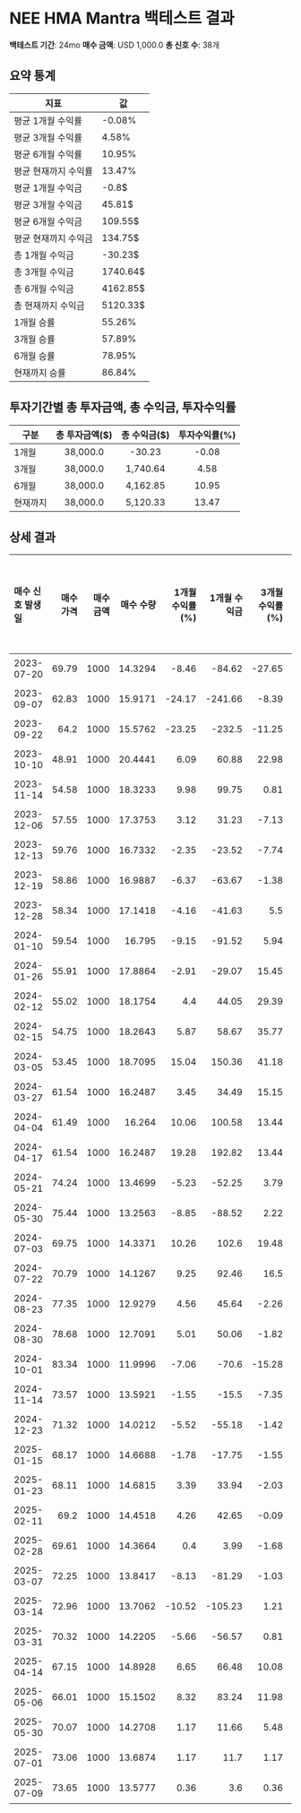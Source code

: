 # NEE HMA Mantra 백테스트 결과

**백테스트 기간**: 24mo
**매수 금액**: USD 1,000.0
**총 신호 수**: 38개

## 요약 통계

| 지표 | 값 |
|------|----|
| 평균 1개월 수익률 | -0.08% |
| 평균 3개월 수익률 | 4.58% |
| 평균 6개월 수익률 | 10.95% |
| 평균 현재까지 수익률 | 13.47% |
| 평균 1개월 수익금 | -0.8$ |
| 평균 3개월 수익금 | 45.81$ |
| 평균 6개월 수익금 | 109.55$ |
| 평균 현재까지 수익금 | 134.75$ |
| 총 1개월 수익금 | -30.23$ |
| 총 3개월 수익금 | 1740.64$ |
| 총 6개월 수익금 | 4162.85$ |
| 총 현재까지 수익금 | 5120.33$ |
| 1개월 승률 | 55.26% |
| 3개월 승률 | 57.89% |
| 6개월 승률 | 78.95% |
| 현재까지 승률 | 86.84% |

## 투자기간별 총 투자금액, 총 수익금, 투자수익률

| 구분 | 총 투자금액($) | 총 수익금($) | 투자수익률(%) |
|------|:-------------:|:------------:|:-------------:|
| 1개월 | 38,000.0 | -30.23 | -0.08 |
| 3개월 | 38,000.0 | 1,740.64 | 4.58 |
| 6개월 | 38,000.0 | 4,162.85 | 10.95 |
| 현재까지 | 38,000.0 | 5,120.33 | 13.47 |

## 상세 결과

| 매수 신호 발생일   |   매수 가격 |   매수 금액 |   매수 수량 |   1개월 수익률(%) |   1개월 수익금 |   3개월 수익률(%) |   3개월 수익금 |   6개월 수익률(%) |   6개월 수익금 |   현재까지 수익률(%) |   현재까지 수익금 |   벤치마크 1개월(%) |   벤치마크 3개월(%) |   벤치마크 6개월(%) | 신호 타당성 평가   |
|:------------|--------:|--------:|--------:|-------------:|----------:|-------------:|----------:|-------------:|----------:|--------------:|-----------:|--------------:|--------------:|--------------:|:------------|
| 2023-07-20  |   69.79 |    1000 | 14.3294 |        -8.46 |    -84.62 |       -27.65 |   -276.53 |       -17.32 |   -173.24 |          5.92 |      59.16 |         -3.64 |         -4.86 |          5.1  | 불량          |
| 2023-09-07  |   62.83 |    1000 | 15.9171 |       -24.17 |   -241.66 |        -8.39 |    -83.93 |       -14.93 |   -149.25 |         17.65 |     176.51 |         -3.2  |          2.21 |         14.1  | 불량          |
| 2023-09-22  |   64.2  |    1000 | 15.5762 |       -23.25 |   -232.5  |       -11.25 |   -112.48 |        -6.53 |    -65.29 |         15.13 |     151.31 |         -2.22 |          9.88 |         20.94 | 불량          |
| 2023-10-10  |   48.91 |    1000 | 20.4441 |         6.09 |     60.88 |        22.98 |    229.78 |        26.59 |    265.89 |         51.11 |     511.13 |         -0.25 |          9.3  |         19.41 | 우수          |
| 2023-11-14  |   54.58 |    1000 | 18.3233 |         9.98 |     99.75 |         0.81 |      8.14 |        30.45 |    304.45 |         35.44 |     354.37 |          4.98 |         11.7  |         16.17 | 우수          |
| 2023-12-06  |   57.55 |    1000 | 17.3753 |         3.12 |     31.23 |        -7.13 |    -71.31 |        31.11 |    311.12 |         28.43 |     284.3  |          3.25 |         11.63 |         16.14 | 우수          |
| 2023-12-13  |   59.76 |    1000 | 16.7332 |        -2.35 |    -23.52 |        -7.74 |    -77.38 |        25.06 |    250.64 |         23.68 |     236.84 |          1.63 |          9.95 |         13.89 | 우수          |
| 2023-12-19  |   58.86 |    1000 | 16.9887 |        -6.37 |    -63.67 |        -1.38 |    -13.79 |        20.52 |    205.23 |         25.57 |     255.72 |          0.26 |          7.99 |         13.91 | 우수          |
| 2023-12-28  |   58.34 |    1000 | 17.1418 |        -4.16 |    -41.63 |         5.5  |     54.96 |        21.48 |    214.77 |         26.7  |     267.04 |          2.25 |          9.72 |         14.34 | 우수          |
| 2024-01-10  |   59.54 |    1000 | 16.795  |        -9.15 |    -91.52 |         5.94 |     59.38 |        17.6  |    176    |         24.14 |     241.4  |          5.08 |          8.92 |         16.5  | 양호          |
| 2024-01-26  |   55.91 |    1000 | 17.8864 |        -2.91 |    -29.07 |        15.45 |    154.45 |        30.97 |    309.73 |         32.21 |     322.07 |          4.04 |          3.22 |         10.96 | 우수          |
| 2024-02-12  |   55.02 |    1000 | 18.1754 |         4.4  |     44.05 |        29.39 |    293.93 |        36.71 |    367.08 |         34.34 |     343.44 |          2.86 |          4    |          6.42 | 우수          |
| 2024-02-15  |   54.75 |    1000 | 18.2643 |         5.87 |     58.67 |        35.77 |    357.7  |        38.55 |    385.47 |         35    |     350    |          1.74 |          5.54 |          8.05 | 우수          |
| 2024-03-05  |   53.45 |    1000 | 18.7095 |        15.04 |    150.36 |        41.18 |    411.79 |        47.21 |    472.14 |         38.29 |     382.91 |          1.35 |          4.03 |         11.22 | 우수          |
| 2024-03-27  |   61.54 |    1000 | 16.2487 |         3.45 |     34.49 |        15.15 |    151.48 |        34.7  |    346.96 |         20.1  |     201.03 |         -2.83 |          4.21 |          8.96 | 우수          |
| 2024-04-04  |   61.49 |    1000 | 16.264  |        10.06 |    100.58 |        13.44 |    134.4  |        35.54 |    355.38 |         20.22 |     202.16 |         -0.38 |          7.57 |         10.91 | 우수          |
| 2024-04-17  |   61.54 |    1000 | 16.2487 |        19.28 |    192.82 |        13.44 |    134.44 |        31.66 |    316.62 |         20.1  |     201.03 |          5.6  |         12.84 |         16.68 | 우수          |
| 2024-05-21  |   74.24 |    1000 | 13.4699 |        -5.23 |    -52.25 |         3.79 |     37.87 |         0.51 |      5.1  |         -0.44 |      -4.37 |          2.85 |          5.39 |         10.32 | 보통          |
| 2024-05-30  |   75.44 |    1000 | 13.2563 |        -8.85 |    -88.52 |         2.22 |     22.18 |         1.07 |     10.66 |         -2.02 |     -20.16 |          4.3  |          6.81 |         15.02 | 보통          |
| 2024-07-03  |   69.75 |    1000 | 14.3371 |        10.26 |    102.6  |        19.48 |    194.8  |         1.22 |     12.23 |          5.97 |      59.73 |         -3.44 |          3.1  |          6.68 | 보통          |
| 2024-07-22  |   70.79 |    1000 | 14.1267 |         9.25 |     92.46 |        16.5  |    164.97 |        -1.65 |    -16.52 |          4.42 |      44.18 |          1.01 |          5.4  |          7.77 | 불량          |
| 2024-08-23  |   77.35 |    1000 | 12.9279 |         4.56 |     45.64 |        -2.26 |    -22.58 |       -12.16 |   -121.6  |         -4.44 |     -44.43 |          1.21 |          5.57 |          9.04 | 불량          |
| 2024-08-30  |   78.68 |    1000 | 12.7091 |         5.01 |     50.06 |        -1.82 |    -18.18 |       -11.21 |   -112.09 |         -6.06 |     -60.61 |          1.59 |          6.2  |          5.45 | 불량          |
| 2024-10-01  |   83.34 |    1000 | 11.9996 |        -7.06 |    -70.6  |       -15.28 |   -152.8  |       -16.14 |   -161.41 |        -11.3  |    -113.05 |         -0.06 |          3.47 |         -2.24 | 불량          |
| 2024-11-14  |   73.57 |    1000 | 13.5921 |        -1.55 |    -15.5  |        -7.35 |    -73.54 |        -2.77 |    -27.74 |          0.47 |       4.66 |          1.71 |          1.73 |         -1.05 | 불량          |
| 2024-12-23  |   71.32 |    1000 | 14.0212 |        -5.52 |    -55.18 |        -1.42 |    -14.15 |         0.29 |      2.94 |          3.64 |      36.38 |          1.88 |         -5.13 |         -0.1  | 양호          |
| 2025-01-15  |   68.17 |    1000 | 14.6688 |        -1.78 |    -17.75 |        -1.55 |    -15.48 |         8.42 |     84.24 |          8.42 |      84.24 |          2.77 |         -9.3  |          5.33 | 양호          |
| 2025-01-23  |   68.11 |    1000 | 14.6815 |         3.39 |     33.94 |        -2.03 |    -20.31 |         8.52 |     85.18 |          8.52 |      85.18 |         -1.73 |        -12.14 |          2.43 | 우수          |
| 2025-02-11  |   69.2  |    1000 | 14.4518 |         4.26 |     42.65 |        -0.09 |     -0.94 |         6.82 |     68.21 |          6.82 |      68.21 |         -9.01 |         -3.7  |          3.28 | 양호          |
| 2025-02-28  |   69.61 |    1000 | 14.3664 |         0.4  |      3.99 |        -1.68 |    -16.82 |         6.19 |     61.89 |          6.19 |      61.89 |         -6.27 |         -0.71 |          5.25 | 양호          |
| 2025-03-07  |   72.25 |    1000 | 13.8417 |        -8.13 |    -81.29 |        -1.03 |    -10.32 |         2.31 |     23.11 |          2.31 |      23.11 |        -12.06 |          2.93 |          8.61 | 보통          |
| 2025-03-14  |   72.96 |    1000 | 13.7062 |       -10.52 |   -105.23 |         1.21 |     12.07 |         1.31 |     13.09 |          1.31 |      13.09 |         -4.89 |          7.21 |         11.14 | 보통          |
| 2025-03-31  |   70.32 |    1000 | 14.2205 |        -5.66 |    -56.57 |         0.81 |      8.09 |         5.11 |     51.11 |          5.11 |      51.11 |         -0.76 |         10    |         11.68 | 보통          |
| 2025-04-14  |   67.15 |    1000 | 14.8928 |         6.65 |     66.48 |        10.08 |    100.8  |        10.08 |    100.8  |         10.08 |     100.8  |          9    |         15.93 |         15.93 | 보통          |
| 2025-05-06  |   66.01 |    1000 | 15.1502 |         8.32 |     83.24 |        11.98 |    119.82 |        11.98 |    119.82 |         11.98 |     119.82 |          5.93 |         11.78 |         11.78 | 양호          |
| 2025-05-30  |   70.07 |    1000 | 14.2708 |         1.17 |     11.66 |         5.48 |     54.83 |         5.48 |     54.83 |          5.48 |      54.83 |          4.42 |          6.02 |          6.02 | 보통          |
| 2025-07-01  |   73.06 |    1000 | 13.6874 |         1.17 |     11.7  |         1.17 |     11.7  |         1.17 |     11.7  |          1.17 |      11.7  |          1.12 |          1.12 |          1.12 | 양호          |
| 2025-07-09  |   73.65 |    1000 | 13.5777 |         0.36 |      3.6  |         0.36 |      3.6  |         0.36 |      3.6  |          0.36 |       3.6  |          0.06 |          0.06 |          0.06 | 양호          |
